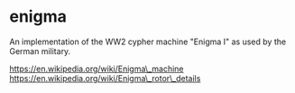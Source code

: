 # enigma

An implementation of the WW2 cypher machine "Enigma I" as used by the German military.

https://en.wikipedia.org/wiki/Enigma\_machine
https://en.wikipedia.org/wiki/Enigma\_rotor\_details
